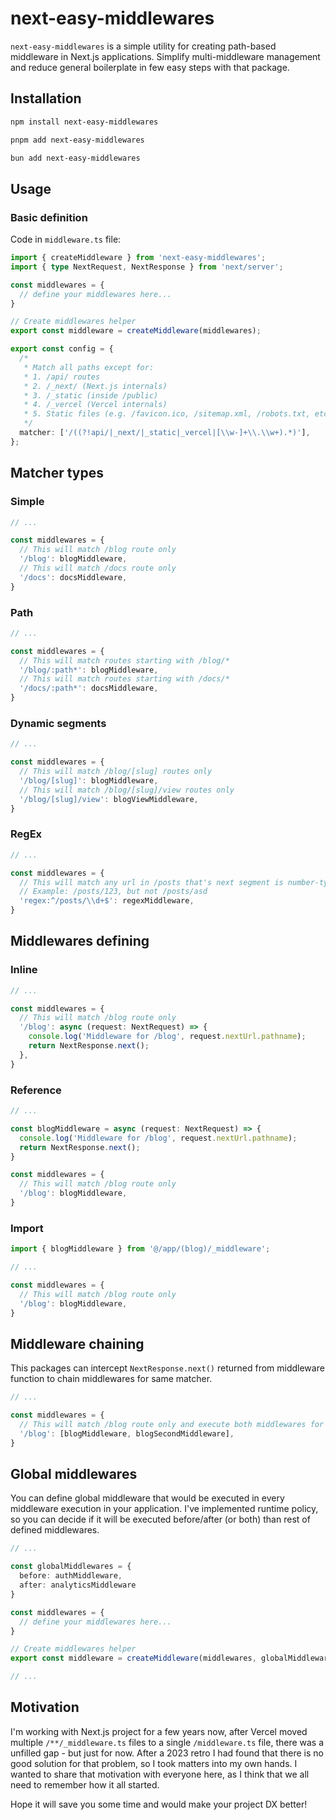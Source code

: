 # next-easy-middlewares

`next-easy-middlewares` is a simple utility for creating path-based middleware in Next.js applications. Simplify multi-middleware management and reduce general boilerplate in few easy steps with that package.

## Installation

```bash
npm install next-easy-middlewares
```

```bash
pnpm add next-easy-middlewares
```

```bash
bun add next-easy-middlewares
```

## Usage

### Basic definition

Code in `middleware.ts` file:

```ts
import { createMiddleware } from 'next-easy-middlewares';
import { type NextRequest, NextResponse } from 'next/server';

const middlewares = {
  // define your middlewares here...
}

// Create middlewares helper
export const middleware = createMiddleware(middlewares);

export const config = {
  /*
   * Match all paths except for:
   * 1. /api/ routes
   * 2. /_next/ (Next.js internals)
   * 3. /_static (inside /public)
   * 4. /_vercel (Vercel internals)
   * 5. Static files (e.g. /favicon.ico, /sitemap.xml, /robots.txt, etc.)
   */
  matcher: ['/((?!api/|_next/|_static|_vercel|[\\w-]+\\.\\w+).*)'],
};
```

## Matcher types

### Simple

```ts
// ...

const middlewares = {
  // This will match /blog route only
  '/blog': blogMiddleware,
  // This will match /docs route only
  '/docs': docsMiddleware,
}
```

### Path

```ts
// ...

const middlewares = {
  // This will match routes starting with /blog/*
  '/blog/:path*': blogMiddleware,
  // This will match routes starting with /docs/*
  '/docs/:path*': docsMiddleware,
}
```

### Dynamic segments

```ts
// ...

const middlewares = {
  // This will match /blog/[slug] routes only
  '/blog/[slug]': blogMiddleware,
  // This will match /blog/[slug]/view routes only
  '/blog/[slug]/view': blogViewMiddleware,
}
```

### RegEx

```ts
// ...

const middlewares = {
  // This will match any url in /posts that's next segment is number-typed
  // Example: /posts/123, but not /posts/asd
  'regex:^/posts/\\d+$': regexMiddleware,
}
```

## Middlewares defining

### Inline

```ts
// ...

const middlewares = {
  // This will match /blog route only
  '/blog': async (request: NextRequest) => {
    console.log('Middleware for /blog', request.nextUrl.pathname);
    return NextResponse.next();
  },
}
```

### Reference

```ts
// ...

const blogMiddleware = async (request: NextRequest) => {
  console.log('Middleware for /blog', request.nextUrl.pathname);
  return NextResponse.next();
}

const middlewares = {
  // This will match /blog route only
  '/blog': blogMiddleware,
}
```

### Import

```ts
import { blogMiddleware } from '@/app/(blog)/_middleware';

// ...

const middlewares = {
  // This will match /blog route only
  '/blog': blogMiddleware,
}
```

## Middleware chaining

This packages can intercept `NextResponse.next()` returned from middleware function to chain middlewares for same matcher. 

```ts
// ...

const middlewares = {
  // This will match /blog route only and execute both middlewares for it
  '/blog': [blogMiddleware, blogSecondMiddleware],
}
```

## Global middlewares

You can define global middleware that would be executed in every middleware execution in your application.
I've implemented runtime policy, so you can decide if it will be executed before/after (or both) than rest of defined middlewares.

```ts
// ...

const globalMiddlewares = {
  before: authMiddleware,
  after: analyticsMiddleware
}

const middlewares = {
  // define your middlewares here...
}

// Create middlewares helper
export const middleware = createMiddleware(middlewares, globalMiddlewares);

// ...
```

## Motivation

I'm working with Next.js project for a few years now, after Vercel moved multiple `/**/_middleware.ts` files to a single `/middleware.ts` file, there was a unfilled gap - but just for now.
After a 2023 retro I had found that there is no good solution for that problem, so I took matters into my own hands. I wanted to share that motivation with everyone here, as I think that we all need to remember how it all started.

Hope it will save you some time and would make your project DX better!
